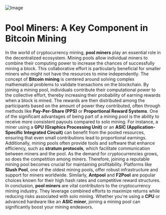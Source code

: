 
![Image](https://github.com/user-attachments/assets/d7419ec9-dc67-403f-bf28-8faea5f1f74f)
# Pool Miners: A Key Component in Bitcoin Mining
In the world of cryptocurrency mining, **pool miners** play an essential role in the decentralized ecosystem. Mining pools allow individual miners to combine their computing power to increase the chances of successfully mining a block. This collaborative effort is particularly beneficial for smaller miners who might not have the resources to mine independently.
The concept of **Bitcoin mining** is centered around solving complex mathematical problems to validate transactions on the blockchain. By joining a mining pool, individuals contribute their computational power to the collective effort, thereby increasing their probability of earning rewards when a block is mined. The rewards are then distributed among the participants based on the amount of power they contributed, often through methods like **Pay-Per-Share (PPS)** or **Proportional Reward Systems**.
One of the significant advantages of being part of a mining pool is the ability to receive more consistent payouts compared to solo mining. For instance, a miner using a **GPU (Graphics Processing Unit)** or an **ASIC (Application-Specific Integrated Circuit)** can benefit from the pooled resources, ensuring that even small contributions lead to proportional earnings. Additionally, mining pools often provide tools and software that enhance efficiency, such as **stratum protocols**, which facilitate communication between miners and the pool.
As the demand for cryptocurrencies grows, so does the competition among miners. Therefore, joining a reputable mining pool becomes crucial for maintaining profitability. Platforms like **Slush Pool**, one of the oldest mining pools, offer robust infrastructure and support for miners worldwide. Similarly, **Antpool** and **F2Pool** are popular choices known for their high hash rates and competitive reward structures.
In conclusion, **pool miners** are vital contributors to the cryptocurrency mining industry. They leverage combined efforts to maximize returns while reducing risks associated with solo mining. Whether you're using a **CPU** or advanced hardware like an **ASIC miner**, joining a mining pool can significantly boost your mining endeavors.
